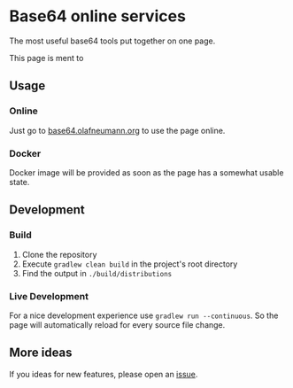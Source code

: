 # Base64 online services

The most useful base64 tools put together on one page.

This page is ment to

## Usage

### Online

Just go to [base64.olafneumann.org](https://base64.olafneumann.org) to use the page online.

### Docker

Docker image will be provided as soon as the page has a somewhat usable state.

## Development

### Build

1. Clone the repository
2. Execute ``gradlew clean build`` in the project's root directory
3. Find the output in ``./build/distributions``

### Live Development

For a nice development experience use ``gradlew run --continuous``. So the page will automatically reload for every source file change.

## More ideas

If you ideas for new features, please open an [issue](https://github.com/noxone/base64online/issues).
